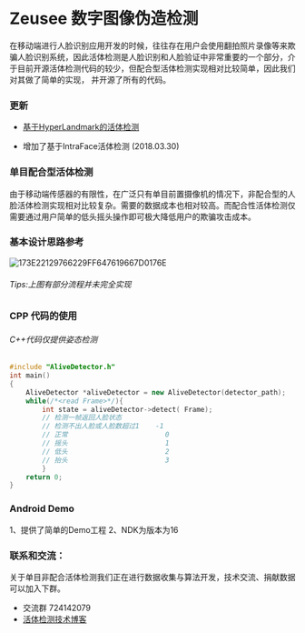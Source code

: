 # Zeusee 数字图像伪造检测

在移动端进行人脸识别应用开发的时候，往往存在用户会使用翻拍照片录像等来欺骗人脸识别系统，因此活体检测是人脸识别和人脸验证中非常重要的一个部分，介于目前开源活体检测代码的较少，但配合型活体检测实现相对比较简单，因此我们对其做了简单的实现， 并开源了所有的代码。

### 更新

+ [基于HyperLandmark的活体检测](https://xiangzi.site/2019/04/19/iOS/%E6%B4%BB%E4%BD%93%E8%AF%86%E5%88%AB/)

+ 增加了基于IntraFace活体检测 (2018.03.30)


### 单目配合型活体检测 

由于移动端传感器的有限性，在广泛只有单目前置摄像机的情况下，非配合型的人脸活体检测实现相对比较复杂。需要的数据成本也相对较高。而配合性活体检测仅需要通过用户简单的低头摇头操作即可极大降低用户的欺骗攻击成本。

### 基本设计思路参考

![173E22129766229FF647619667D0176E](temp-images/173E22129766229FF647619667D0176E.png)

###### Tips:上图有部分流程并未完全实现

### CPP 代码的使用

###### C++代码仅提供姿态检测

```c++
#include "AliveDetector.h"
int main()
{
    AliveDetector *aliveDetector = new AliveDetector(detector_path);
    while(/*<read Frame>*/){
        int state = aliveDetector->detect( Frame);
        // 检测一帧返回人脸状态
        // 检测不出人脸或人脸数超过1    -1
        // 正常                        0
        // 摇头                        1
        // 低头                        2
        // 抬头                        3
        }
    return 0;
}
```
### Android Demo

1、提供了简单的Demo工程 
2、NDK为版本为16

### 联系和交流：

关于单目非配合活体检测我们正在进行数据收集与算法开发，技术交流、捐献数据可以加入下群。
+ 交流群 724142079
+ [活体检测技术博客](http://blog.csdn.net/lsy17096535/article/details/79317452)
